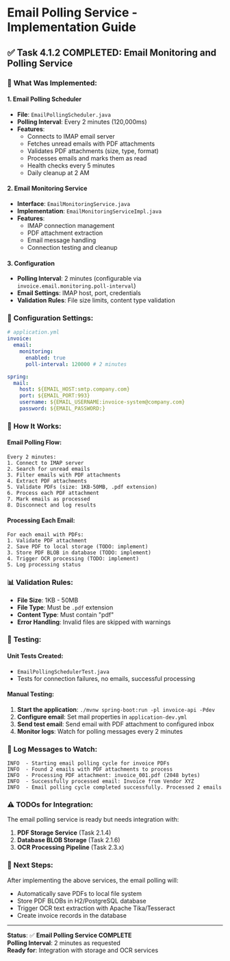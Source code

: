 # Email Polling Service - Implementation Guide

## ✅ Task 4.1.2 COMPLETED: Email Monitoring and Polling Service

### 📧 **What Was Implemented:**

#### **1. Email Polling Scheduler**
- **File**: `EmailPollingScheduler.java`
- **Polling Interval**: Every 2 minutes (120,000ms)
- **Features**:
  - Connects to IMAP email server
  - Fetches unread emails with PDF attachments
  - Validates PDF attachments (size, type, format)
  - Processes emails and marks them as read
  - Health checks every 5 minutes
  - Daily cleanup at 2 AM

#### **2. Email Monitoring Service**
- **Interface**: `EmailMonitoringService.java`
- **Implementation**: `EmailMonitoringServiceImpl.java`
- **Features**:
  - IMAP connection management
  - PDF attachment extraction
  - Email message handling
  - Connection testing and cleanup

#### **3. Configuration**
- **Polling Interval**: 2 minutes (configurable via `invoice.email.monitoring.poll-interval`)
- **Email Settings**: IMAP host, port, credentials
- **Validation Rules**: File size limits, content type validation

### 🔧 **Configuration Settings:**

```yaml
# application.yml
invoice:
  email:
    monitoring:
      enabled: true
      poll-interval: 120000 # 2 minutes

spring:
  mail:
    host: ${EMAIL_HOST:smtp.company.com}
    port: ${EMAIL_PORT:993}
    username: ${EMAIL_USERNAME:invoice-system@company.com}
    password: ${EMAIL_PASSWORD:}
```

### 🚀 **How It Works:**

#### **Email Polling Flow:**
```
Every 2 minutes:
1. Connect to IMAP server
2. Search for unread emails
3. Filter emails with PDF attachments
4. Extract PDF attachments
5. Validate PDFs (size: 1KB-50MB, .pdf extension)
6. Process each PDF attachment
7. Mark emails as processed
8. Disconnect and log results
```

#### **Processing Each Email:**
```
For each email with PDFs:
1. Validate PDF attachment
2. Save PDF to local storage (TODO: implement)
3. Store PDF BLOB in database (TODO: implement)  
4. Trigger OCR processing (TODO: implement)
5. Log processing status
```

### 📊 **Validation Rules:**

- **File Size**: 1KB - 50MB
- **File Type**: Must be `.pdf` extension
- **Content Type**: Must contain "pdf"
- **Error Handling**: Invalid files are skipped with warnings

### 🧪 **Testing:**

#### **Unit Tests Created:**
- `EmailPollingSchedulerTest.java`
- Tests for connection failures, no emails, successful processing

#### **Manual Testing:**
1. **Start the application**: `./mvnw spring-boot:run -pl invoice-api -Pdev`
2. **Configure email**: Set mail properties in `application-dev.yml`
3. **Send test email**: Send email with PDF attachment to configured inbox
4. **Monitor logs**: Watch for polling messages every 2 minutes

### 📝 **Log Messages to Watch:**

```
INFO  - Starting email polling cycle for invoice PDFs
INFO  - Found 2 emails with PDF attachments to process
INFO  - Processing PDF attachment: invoice_001.pdf (2048 bytes)
INFO  - Successfully processed email: Invoice from Vendor XYZ
INFO  - Email polling cycle completed successfully. Processed 2 emails
```

### ⚠️ **TODOs for Integration:**

The email polling service is ready but needs integration with:

1. **PDF Storage Service** (Task 2.1.4)
2. **Database BLOB Storage** (Task 2.1.6)
3. **OCR Processing Pipeline** (Task 2.3.x)

### 🔗 **Next Steps:**

After implementing the above services, the email polling will:
- Automatically save PDFs to local file system
- Store PDF BLOBs in H2/PostgreSQL database
- Trigger OCR text extraction with Apache Tika/Tesseract
- Create invoice records in the database

---

**Status**: ✅ **Email Polling Service COMPLETE**  
**Polling Interval**: 2 minutes as requested  
**Ready for**: Integration with storage and OCR services
